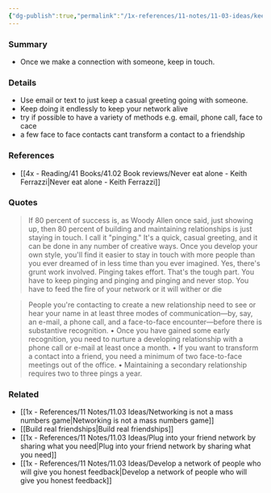```yaml
---
{"dg-publish":true,"permalink":"/1x-references/11-notes/11-03-ideas/keep-in-touch-to-build-a-connection/","title":"Keep in touch to build a connection","created":"2025-03-16T21:07:52.503+03:00","updated":"2025-04-10T10:33:01.213+03:00"}
---
```



### Summary
- Once we make a connection with someone, keep in touch.

### Details
- Use email or text to just keep a casual greeting going with someone.
- Keep doing it endlessly to keep your network alive
- try if possible to have a variety of methods e.g. email, phone call, face to cace
- a few face to face contacts cant transform a contact to a friendship

### References
- [[4x - Reading/41 Books/41.02 Book reviews/Never eat alone - Keith Ferrazzi\|Never eat alone - Keith Ferrazzi]]

### Quotes
> If 80 percent of success is, as Woody Allen once said, just showing up, then 80 percent of building and maintaining relationships is just staying in touch. I call it "pinging." It's a quick, casual greeting, and it can be done in any number of creative ways. Once you develop your own style, you'll find it easier to stay in touch with more people than you ever dreamed of in less time than you ever imagined. Yes, there's grunt work involved. Pinging takes effort. That's the tough part. You have to keep pinging and pinging and pinging and never stop. You have to feed the fire of your network or it will wither or die

> People you're contacting to create a new relationship need to see or hear your name in at least three modes of communication—by, say, an e-mail, a phone call, and a face-to-face encounter—before there is substantive recognition.
• Once you have gained some early recognition, you need to nurture a developing relationship with a phone call or e-mail at least once a month.
• If you want to transform a contact into a friend, you need a minimum of two face-to-face meetings out of the office.
• Maintaining a secondary relationship requires two to three pings a year.


### Related
- [[1x - References/11 Notes/11.03 Ideas/Networking is not a mass numbers game\|Networking is not a mass numbers game]]
- [[Build real friendships\|Build real friendships]]
- [[1x - References/11 Notes/11.03 Ideas/Plug into your friend network by sharing what you need\|Plug into your friend network by sharing what you need]]
- [[1x - References/11 Notes/11.03 Ideas/Develop a network of people who will give you honest feedback\|Develop a network of people who will give you honest feedback]]